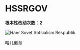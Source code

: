 HSSRGOV
======

**根本性改动次数**：**2**

![Haer Sovet Sotsialism Respublik](https://openg-qkmb.github.io/haerssr/Haer%20SSR-Emblem.png)

哈儿徽章